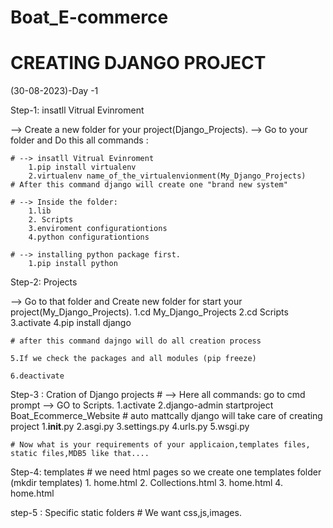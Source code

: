# Boat_E-commerce
# CREATING DJANGO PROJECT
(30-08-2023)-Day -1 

Step-1: insatll Vitrual Evinroment

--> Create a new folder for your project(Django_Projects).
--> Go to your folder and Do this all commands :

    # --> insatll Vitrual Evinroment
        1.pip install virtualenv
        2.virtualenv name_of_the_virtualenvionment(My_Django_Projects)
    # After this command django will create one "brand new system"
    
    # --> Inside the folder:
        1.lib
        2. Scripts
        3.enviroment configurationtions
        4.python configurationtions

    # --> installing python package first.
        1.pip install python 

Step-2: Projects

--> Go to that folder and Create new folder for start your project(My_Django_Projects).
    1.cd My_Django_Projects
    2.cd Scripts
    3.activate
    4.pip install django
        
    # after this command dajngo will do all creation process
<!-- Downloading Django-4.2.4-py3-none-any.whl (8.0 MB)
     ---------------------------------------- 8.0/8.0 MB 9.3 MB/s eta 0:00:00
    Collecting asgiref<4,>=3.6.0 (from django)
    Using cached asgiref-3.7.2-py3-none-any.whl (24 kB)
    Collecting sqlparse>=0.3.1 (from django)
    Using cached sqlparse-0.4.4-py3-none-any.whl (41 kB)
    Collecting tzdata (from django)
    Using cached tzdata-2023.3-py2.py3-none-any.whl (341 kB)
    Installing collected packages: tzdata, sqlparse, asgiref, django
    Successfully installed asgiref-3.7.2 django-4.2.4 sqlparse-0.4.4 tzdata-2023.3 -->

    5.If we check the packages and all modules (pip freeze)
<!-- (My_Django_Projects)            
        C:\Users\DreamsTattooing\Desktop\Django_Projects\My_Django_Projects\Scripts>pip freeze
        asgiref==3.7.2
        Django==4.2.4
        sqlparse==0.4.4
        tzdata==2023.3   -->
    
    6.deactivate

Step-3 : Cration of Django projects 
    # --> Here all commands: go to cmd prompt
    --> GO to Scripts.
        1.activate 
        2.django-admin startproject Boat_Ecommerce_Website
        # auto mattcally django will take care of creating project
            1.__init__.py
            2.asgi.py
            3.settings.py
            4.urls.py
            5.wsgi.py

<!-- #C:\Users\Dreams Tattooing\Desktop\Django_Projects\My_Django_Projects\Scripts>activate

(My_Django_Projects) C:\Users\Dreams Tattooing\Desktop\Django_Projects\My_Django_Projects\Scripts>django-admin startproject Boat_Ecommerce_Website

(My_Django_Projects) C:\Users\Dreams Tattooing\Desktop\Django_Projects\My_Django_Projects\Scripts>cd Boat_Ecommerce_Website -->

    # Now what is your requirements of your applicaion,templates files, static files,MDB5 like that....

Step-4: templates
    # we need html pages so we create one templates folder (mkdir templates)
        1. home.html
        2. Collections.html
        3. home.html
        4. home.html

step-5 : Specific static folders
    # We want css,js,images.
